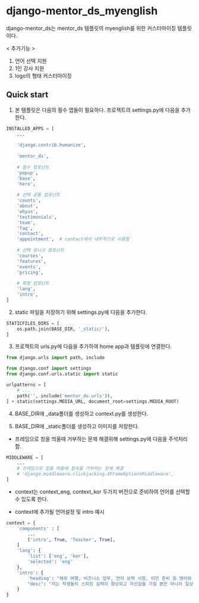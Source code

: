 django-mentor_ds_myenglish
==========

django-mentor_ds는 mentor_ds 템플릿의 myenglish를 위한 커스터마이징 템플릿이다.

< 추가기능 >
1. 언어 선택 지원
2. 1인 강사 지원
3. logo의 형태 커스터마이징 


Quick start
------------

1. 본 템플릿은 다음의 필수 앱들이 필요하다. 프로젝트의 settings.py에 다음을 추가한다.
```python
INSTALLED_APPS = [
    ...
    
    'django.contrib.humanize',
    
    'mentor_ds',
    
    # 필수 컴포넌트
    'popup',
    'base',
    'hero',
    
    # 선택 공통 컴포넌트
    'counts',
    'about',
    'whyus',
    'testimonials',
    'team',
    'faq',
    'contact',
    'appointment',  # contact에서 내부적으로 사용함
    
    # 선택 유니크 컴포넌트
    'courses',
    'features',
    'events',
    'pricing',
    
    # 확장 컴포넌트
    'lang',
    'intro',
]
```

2. static 파일을 저장하기 위해 settings.py에 다음을 추가한다.
```python
STATICFILES_DIRS = [
    os.path.join(BASE_DIR, '_static/'),
]
```

3. 프로젝트의 urls.py에 다음을 추가하여 home app과 템플릿에 연결한다.
```python
from django.urls import path, include

from django.conf import settings
from django.conf.urls.static import static

urlpatterns = [
    # ...
    path('', include('mentor_ds.urls')),
] + static(settings.MEDIA_URL, document_root=settings.MEDIA_ROOT)
```

4. BASE_DIR에 _data폴더를 생성하고 context.py를 생성한다.

5. BASE_DIR에 _static폴더를 생성하고 이미지를 저장한다.

* 프레임으로 창을 띄울때 거부하는 문제 해결위해 settings.py에 다음을 주석처리함.
```python
MIDDLEWARE = [
    ...
    # 프레임으로 창을 띄울때 접속을 거부하는 문제 해결
    # 'django.middleware.clickjacking.XFrameOptionsMiddleware',
]
```

* context는 context_eng, context_kor 두가지 버전으로 준비하여 언어를 선택할 수 있도록 한다.

* context에 추가될 언어설정 및 intro 예시
```python
context = {
    'components' : [
        ...
        ['intro', True, 'Teacher', True],
    ]
    'lang': {
        'list': ['eng', 'kor'],
        'selected': 'eng'
    },
    'intro': {
        'heading': "해외 여행, 비즈니스 업무, 언어 능력 시험, 이민 준비 등 영어와 관련된 목표가 있으신가요? 이러한 목표를 달성하기 위해, 영어로 생각하고 표현할 수 있는 능력을 지속적으로 향상시켜줄 코치가 필요합니다.",
        "desc": "저는 학생들의 스피킹 실력이 향상되고 자신감을 가질 뿐만 아니라 일상에서 영어를 사용하며 즐거워하는 것을 보면서 큰 보람을 느꼈습니다. 많은 분들이 이 즐거움을 저와 함께 느꼈으면 좋겠습니다. 언제든지 편하게 연락주세요!",
    }
}
```
